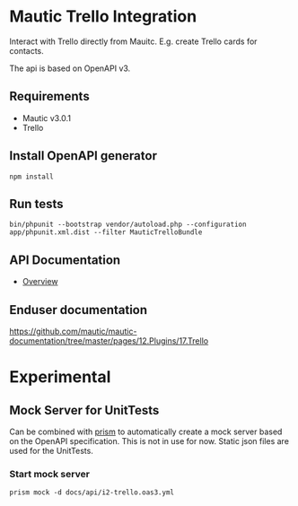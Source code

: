 # Mautic Trello Integration
Interact with Trello directly from Mauitc. E.g. create Trello cards for contacts.

The api is based on OpenAPI v3.

## Requirements
- Mautic v3.0.1
- Trello

## Install OpenAPI generator
```
npm install
```

## Run tests
```
bin/phpunit --bootstrap vendor/autoload.php --configuration app/phpunit.xml.dist --filter MauticTrelloBundle
```

## API Documentation
- [Overview](Openapi/README.md)

## Enduser documentation
https://github.com/mautic/mautic-documentation/tree/master/pages/12.Plugins/17.Trello


# Experimental

## Mock Server for UnitTests

Can be combined with [prism](https://github.com/stoplightio/prism) to automatically create a mock server based on the OpenAPI specification. This is not in use for now. Static json files are used for the UnitTests.

### Start mock server

```
prism mock -d docs/api/i2-trello.oas3.yml
```